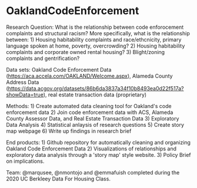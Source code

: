# OaklandCodeEnforcement

Research Question: What is the relationship between code enforocement complaints and structural racism? More specifically, what is the relationship between:
                      1) Housing habitability complaints and race/ethcnicity, primary language spoken at home, poverty, overcrowding?
                      2) Housing habitability complaints and corporate owned rental housing?
                      3) Blight/zoning complaints and gentrification?

Data sets: Oakland Code Enforcement Data (https://aca.accela.com/OAKLAND/Welcome.aspx), Alameda County Address Data (https://data.acgov.org/datasets/86b6da3837a34f10b8493ea0d22f517a?showData=true), real estate transaction data (proprietary)

Methods:
    1) Create automated data cleaning tool for Oakland's code enforcement data
    2) Join code enforcement data with ACS, Alameda County Assessor Data, and Real Estate Transaction Data
    3) Exploratory Data Analysis
    4) Statistical anlaysis of research questions
    5) Create story map webpage
    6) Write up findings in research brief

End products: 
    1) Github repository for automatically cleaning and organizing Oakland Code Enforcement Data
    2) Visualizations of relationships and exploratory data analysis through a 'story map' style website.
    3) Policy Brief on implications.
    
Team: @marqusee, @nmontojo and @emmafuish completed during the 2020 UC Berkleey Data For Housing Class.
